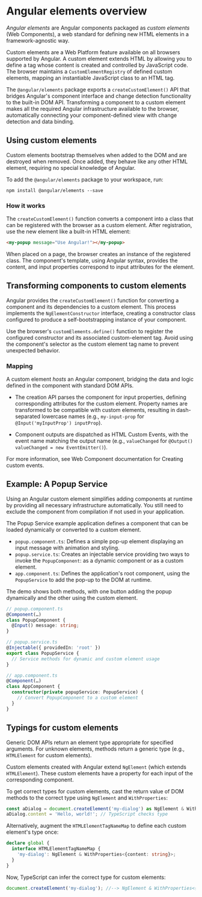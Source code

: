 # Angular elements overview

_Angular elements_ are Angular components packaged as _custom elements_ (Web Components), a web standard for defining new HTML elements in a framework-agnostic way.

Custom elements are a Web Platform feature available on all browsers supported by Angular. A custom element extends HTML by allowing you to define a tag whose content is created and controlled by JavaScript code. The browser maintains a `CustomElementRegistry` of defined custom elements, mapping an instantiable JavaScript class to an HTML tag.

The `@angular/elements` package exports a `createCustomElement()` API that bridges Angular's component interface and change detection functionality to the built-in DOM API. Transforming a component to a custom element makes all the required Angular infrastructure available to the browser, automatically connecting your component-defined view with change detection and data binding.

## Using custom elements

Custom elements bootstrap themselves when added to the DOM and are destroyed when removed. Once added, they behave like any other HTML element, requiring no special knowledge of Angular.

To add the `@angular/elements` package to your workspace, run:

```
npm install @angular/elements --save
```

### How it works

The `createCustomElement()` function converts a component into a class that can be registered with the browser as a custom element. After registration, use the new element like a built-in HTML element:

```html
<my-popup message="Use Angular!"></my-popup>
```

When placed on a page, the browser creates an instance of the registered class. The component's template, using Angular syntax, provides the content, and input properties correspond to input attributes for the element.

## Transforming components to custom elements

Angular provides the `createCustomElement()` function for converting a component and its dependencies to a custom element. This process implements the `NgElementConstructor` interface, creating a constructor class configured to produce a self-bootstrapping instance of your component.

Use the browser's `customElements.define()` function to register the configured constructor and its associated custom-element tag. Avoid using the component's selector as the custom element tag name to prevent unexpected behavior.

### Mapping

A custom element _hosts_ an Angular component, bridging the data and logic defined in the component with standard DOM APIs.

- The creation API parses the component for input properties, defining corresponding attributes for the custom element. Property names are transformed to be compatible with custom elements, resulting in dash-separated lowercase names (e.g., `my-input-prop` for `@Input('myInputProp') inputProp`).
  
- Component outputs are dispatched as HTML Custom Events, with the event name matching the output name (e.g., `valueChanged` for `@Output() valueChanged = new EventEmitter()`).

For more information, see Web Component documentation for Creating custom events.

## Example: A Popup Service

Using an Angular custom element simplifies adding components at runtime by providing all necessary infrastructure automatically. You still need to exclude the component from compilation if not used in your application.

The Popup Service example application defines a component that can be loaded dynamically or converted to a custom element.

- `popup.component.ts`: Defines a simple pop-up element displaying an input message with animation and styling.
- `popup.service.ts`: Creates an injectable service providing two ways to invoke the `PopupComponent`: as a dynamic component or as a custom element.
- `app.component.ts`: Defines the application's root component, using the `PopupService` to add the pop-up to the DOM at runtime.

The demo shows both methods, with one button adding the popup dynamically and the other using the custom element.

```typescript
// popup.component.ts
@Component(…)
class PopupComponent {
  @Input() message: string;
}

// popup.service.ts
@Injectable({ providedIn: 'root' })
export class PopupService {
  // Service methods for dynamic and custom element usage
}

// app.component.ts
@Component(…)
class AppComponent {
  constructor(private popupService: PopupService) {
    // Convert PopupComponent to a custom element
  }
}
```

## Typings for custom elements

Generic DOM APIs return an element type appropriate for specified arguments. For unknown elements, methods return a generic type (e.g., `HTMLElement` for custom elements).

Custom elements created with Angular extend `NgElement` (which extends `HTMLElement`). These custom elements have a property for each input of the corresponding component.

To get correct types for custom elements, cast the return value of DOM methods to the correct type using `NgElement` and `WithProperties`:

```typescript
const aDialog = document.createElement('my-dialog') as NgElement & WithProperties<{content: string}>;
aDialog.content = 'Hello, world!'; // TypeScript checks type
```

Alternatively, augment the `HTMLElementTagNameMap` to define each custom element's type once:

```typescript
declare global {
  interface HTMLElementTagNameMap {
    'my-dialog': NgElement & WithProperties<{content: string}>;
  }
}
```

Now, TypeScript can infer the correct type for custom elements:

```typescript
document.createElement('my-dialog'); //--> NgElement & WithProperties<{content: string}>
```